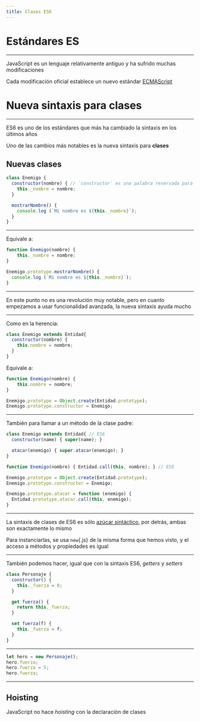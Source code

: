 ```yaml
---
title: Clases ES6
---
```


# Estándares ES

---

JavaScript es un lenguaje relativamente antiguo  y ha sufrido muchas modificaciones

Cada modificación oficial establece un nuevo estándar [ECMAScript](https://es.wikipedia.org/wiki/ECMAScript)


# Nueva sintaxis para clases

---

ES6 es uno de los estándares que más ha cambiado la sintaxis en los últimos años

Uno de las cambios más notables es la nueva sintaxis para **clases**

## Nuevas clases

```js
class Enemigo {
  constructor(nombre) { // `constructor` es una palabra reservada para el constructor
    this._nombre = nombre;
  }  

  mostrarNombre() {
    console.log (`Mi nombre es ${this._nombre}`);
  }
}
```

---

Equivale a:

```js
function Enemigo(nombre) {
    this._nombre = nombre;
}

Enemigo.prototype.mostrarNombre() {
  console.log (`Mi nombre es ${this._nombre}`);
}
```

--- 

En este punto no es una revolución muy notable, pero en cuanto empezamos a usar funcionalidad avanzada, la nueva sintaxis ayuda mucho

---

Como en la herencia:

```js
class Enemigo extends Entidad{
  constructor(nombre) {
    this.nombre = nombre;
  }  
}
```

Equivale a:

```js
function Enemigo(nombre) {
    this.nombre = nombre;
}

Enemigo.prototype = Object.create(Entidad.prototype);
Enemigo.prototype.constructor = Enemigo;

```

---

También para llamar a un método de la clase padre:

```js
class Enemigo extends Entidad{ // ES6
  constructor(name) { super(name); }

  atacar(enemigo) { super.atacar(enemigo); }  
}
```

```js
function Enemigo(nombre) { Entidad.call(this, nombre); } // ES5

Enemigo.prototype = Object.create(Entidad.prototype);
Enemigo.prototype.constructor = Enemigo;

Enemigo.prototype.atacar = function (enemigo) {
  Entidad.prototype.atacar.call(this, enemigo);
}

```

---

La sintaxis de clases de ES6 es sólo [azúcar sintáctico](https://es.wikipedia.org/wiki/Azúcar_sintáctico), por detrás, ambas son exactamente lo mismo

Para instanciarlas, se usa `new`{.js} de la misma forma que hemos visto, y el acceso a métodos y propiedades es igual

---

También podemos hacer, igual que con la sintaxis ES6, *getters* y *setters*

```js
class Personaje {
  constructor() {
    this._fuerza = 0;
  }

  get fuerza() {
    return this._fuerza;
  }

  set fuerza(f) {
    this._fuerza = f;
  }
}
```

---

```js
let hero = new Personaje();
hero.fuerza;
hero.fuerza = 5;
hero.fuerza;
```


---

## Hoisting

JavaScript no hace *hoisting* con la declaración de clases